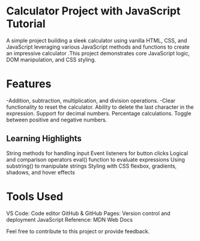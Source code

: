 # Calculator Project with JavaScript Tutorial
 A simple project building a sleek calculator using vanilla HTML, CSS, and JavaScript leveraging various JavaScript methods and functions to create an impressive calculator .This project demonstrates core JavaScript logic, DOM manipulation, and CSS styling.

# Features
-Addition, subtraction, multiplication, and division operations.
-Clear functionality to reset the calculator.
Ability to delete the last character in the expression.
Support for decimal numbers.
Percentage calculations.
Toggle between positive and negative numbers.

## Learning Highlights

String methods for handling input
Event listeners for button clicks
Logical and comparison operators
eval() function to evaluate expressions
Using substring() to manipulate strings
Styling with CSS flexbox, gradients, shadows, and hover effects

# Tools Used
VS Code: Code editor
GitHub & GitHub Pages: Version control and deployment
JavaScript Reference: MDN Web Docs

Feel free to contribute to this project or provide feedback.


